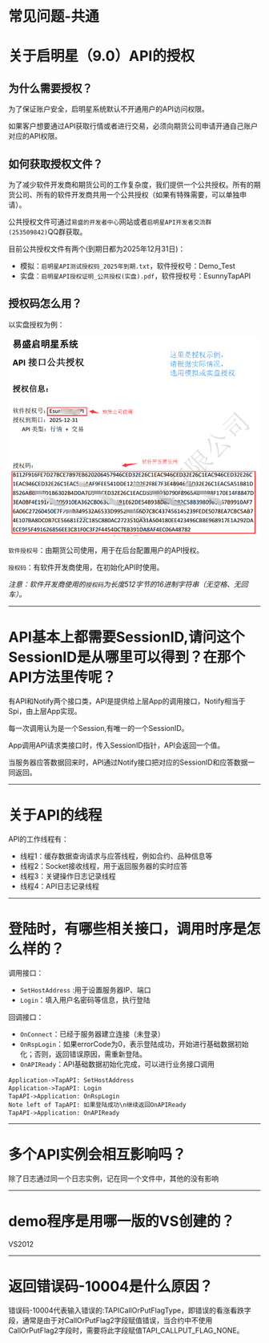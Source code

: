 # 常见问题-共通

# 关于启明星（9.0）API的授权

## 为什么需要授权？

为了保证账户安全，启明星系统默认不开通用户的API访问权限。

如果客户想要通过API获取行情或者进行交易，必须向期货公司申请开通自己账户对应的API权限。

## 如何获取授权文件？

为了减少软件开发商和期货公司的工作复杂度，我们提供一个公共授权。所有的期货公司、所有的软件开发商共用一个公共授权（如果有特殊需要，可以单独申请）。

公共授权文件可通过`易盛的开发者中心`网站或者`启明星API开发者交流群(253509842)`QQ群获取。

目前公共授权文件有两个(到期日都为2025年12月31日)：

- 模拟：`启明星API测试授权码_2025年到期.txt`，软件授权号：Demo_Test
- 实盘：`启明星API授权证明_公共授权(实盘).pdf`，软件授权号：EsunnyTapAPI


## 授权码怎么用？
以实盘授权为例：

![授权文件使用说明](../images/v9_shou_quan_shi_li.png)

`软件授权号`：由期货公司使用，用于在后台配置用户的API授权。

`授权码`：有软件开发商使用，在初始化API时使用。

*注意：软件开发商使用的`授权码`为长度512字节的16进制字符串（无空格、无回车）。*

----------

# API基本上都需要SessionID,请问这个SessionID是从哪里可以得到？在那个API方法里传呢？

有API和Notify两个接口类，API是提供给上层App的调用接口，Notify相当于Spi，由上层App实现。
 
每一次调用认为是一个Session,有唯一的一个SessionID。

App调用API请求类接口时，传入SessionID指针，API会返回一个值。

当服务器应答数据回来时，API通过Notify接口把对应的SessionID和应答数据一同返回。

----------

# 关于API的线程
 
 API的工作线程有：

- 线程1：缓存数据查询请求与应答线程，例如合约、品种信息等
- 线程2：Socket接收线程，用于返回服务器的实时应答
- 线程3：关键操作日志记录线程
- 线程4：API日志记录线程

----

# 登陆时，有哪些相关接口，调用时序是怎么样的？

调用接口：

- `SetHostAddress` :用于设置服务器IP、端口
- `Login`：填入用户名密码等信息，执行登陆

回调接口： 

- `OnConnect`：已经于服务器建立连接（未登录）
- `OnRspLogin`：如果errorCode为0，表示登陆成功，开始进行基础数据初始化；否则，返回错误原因，需重新登陆。
- `OnAPIReady`：API基础数据初始化完成，可以进行业务接口调用


``` sequence
Application->TapAPI: SetHostAddress
Application->TapAPI: Login
TapAPI->Application: OnRspLogin
Note left of TapAPI: 如果登陆成功\n继续返回OnAPIReady
TapAPI->Application: OnAPIReady
```

---
# 多个API实例会相互影响吗？

除了日志通过同一个日志实例，记在同一个文件中，其他的没有影响

---
# demo程序是用哪一版的VS创建的？
VS2012

---
# 返回错误码-10004是什么原因？
错误码-10004代表输入错误的:TAPICallOrPutFlagType，即错误的看涨看跌字段，通常是由于对CallOrPutFlag2字段赋值错误，当合约中不使用CallOrPutFlag2字段时，需要将此字段赋值TAPI_CALLPUT_FLAG_NONE。
